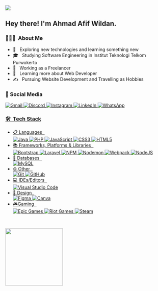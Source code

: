 <img src= "https://github.com/Ahmadafif007/Dokumentasi/blob/main/SAVE_20230107_074415.jpg">
<h2> Hey there! I'm Ahmad Afif Wildan.</h2>

<h3> 👨🏻‍💻 &nbsp;About Me </h3>

- 🤔 &nbsp; Exploring new technologies and learning something new
- 🎓 &nbsp; Studying Software Engineering in Institut Teknologi Telkom Purwokerto
- 💼 &nbsp; Working as a Freelancer
- 🌱 &nbsp; Learning more about Web Developer
- ✍️ &nbsp; Pursuing Website Development and Travelling as Hobbies

<h3>💬 Social Media &nbsp;</h3>

  <a href="https://mail.google.com/mail/u/0/?view=cm&tf=1&fs=1&to=ahmadafif69516@gmail.com">![Gmail](https://img.shields.io/badge/Gmail-D14836?style=for-the-badge&logo=gmail&logoColor=white)
  ![Discord](https://img.shields.io/badge/Discord-%235865F2.svg?style=for-the-badge&logo=discord&logoColor=white)
  ![Instagram](https://img.shields.io/badge/Instagram-%23E4405F.svg?style=for-the-badge&logo=Instagram&logoColor=white)
  ![LinkedIn](https://img.shields.io/badge/linkedin-%230077B5.svg?style=for-the-badge&logo=linkedin&logoColor=white)
  ![WhatsApp](https://img.shields.io/badge/WhatsApp-25D366?style=for-the-badge&logo=whatsapp&logoColor=white)
  
<h3> 🛠 &nbsp;Tech Stack</h3>

- 📋 Languages &nbsp;
  <br>
  ![Java](https://img.shields.io/badge/java-%23ED8B00.svg?style=for-the-badge&logo=java&logoColor=white)
  ![PHP](https://img.shields.io/badge/php-%23777BB4.svg?style=for-the-badge&logo=php&logoColor=white)
  ![JavaScript](https://img.shields.io/badge/javascript-%23323330.svg?style=for-the-badge&logo=javascript&logoColor=%23F7DF1E)
  ![CSS3](https://img.shields.io/badge/css3-%231572B6.svg?style=for-the-badge&logo=css3&logoColor=white)
  ![HTML5](https://img.shields.io/badge/html5-%23E34F26.svg?style=for-the-badge&logo=html5&logoColor=white)
- 📚 Frameworks, Platforms & Libraries &nbsp;
  <br>
  ![Bootstrap](https://img.shields.io/badge/bootstrap-%238511FA.svg?style=for-the-badge&logo=bootstrap&logoColor=white)
  ![Laravel](https://img.shields.io/badge/laravel-%23FF2D20.svg?style=for-the-badge&logo=laravel&logoColor=white)
  ![NPM](https://img.shields.io/badge/NPM-%23CB3837.svg?style=for-the-badge&logo=npm&logoColor=white)
  ![Nodemon](https://img.shields.io/badge/NODEMON-%23323330.svg?style=for-the-badge&logo=nodemon&logoColor=%BBDEAD)
  ![Webpack](https://img.shields.io/badge/webpack-%238DD6F9.svg?style=for-the-badge&logo=webpack&logoColor=black)
  ![NodeJS](https://img.shields.io/badge/node.js-6DA55F?style=for-the-badge&logo=node.js&logoColor=white)
- 💾 Databases &nbsp;
  <br>
  ![MySQL](https://img.shields.io/badge/mysql-%2300f.svg?style=for-the-badge&logo=mysql&logoColor=white)
- ⚙️ Other &nbsp;
  <br>
  ![Git](https://img.shields.io/badge/git-%23F05033.svg?style=for-the-badge&logo=git&logoColor=white)
  ![GitHub](https://img.shields.io/badge/github-%23121011.svg?style=for-the-badge&logo=github&logoColor=white)
- 💻 IDEs/Editors &nbsp;
  <br>
  ![Visual Studio Code](https://img.shields.io/badge/Visual%20Studio%20Code-0078d7.svg?style=for-the-badge&logo=visual-studio-code&logoColor=white)
- 🎨 Design &nbsp;
  <br>
  ![Figma](https://img.shields.io/badge/figma-%23F24E1E.svg?style=for-the-badge&logo=figma&logoColor=white)
  ![Canva](https://img.shields.io/badge/Canva-%2300C4CC.svg?style=for-the-badge&logo=Canva&logoColor=white)
- 🎮Gaming &nbsp;
  <br>
  ![Epic Games](https://img.shields.io/badge/epicgames-%23313131.svg?style=for-the-badge&logo=epicgames&logoColor=white)
  ![Riot Games](https://img.shields.io/badge/riotgames-D32936.svg?style=for-the-badge&logo=riotgames&logoColor=white)
  ![Steam](https://img.shields.io/badge/steam-%23000000.svg?style=for-the-badge&logo=steam&logoColor=white)
  
<br/>

<p align="left">
  <a href="https://github.com/Ahmadafif007">
      <img height="180em" src="https://github-readme-stats-eight-theta.vercel.app/api/top-langs/?username=Ahmadafif007&layout=compact&langs_count=8&theme=algolia"/>
  </a>
</p>

